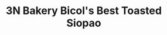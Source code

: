 ---
title: "3N Bakery Bicol's Best Toasted Siopao"
url: /dasmarinas/3n-bakery-bicols-best-toasted-siopao/
shop: Bäckerei
---